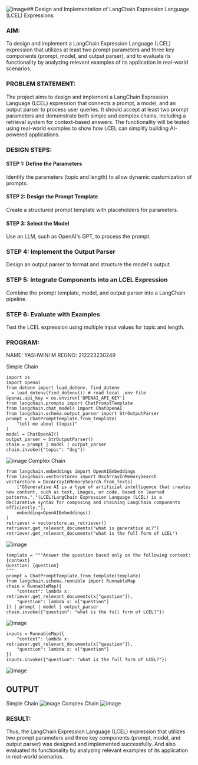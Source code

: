 ![image](https://github.com/user-attachments/assets/57a308b6-7703-4c56-9fbf-896365cb9bbb)## Design and Implementation of LangChain Expression Language (LCEL) Expressions

### AIM:
To design and implement a LangChain Expression Language (LCEL) expression that utilizes at least two prompt parameters and three key components (prompt, model, and output parser), and to evaluate its functionality by analyzing relevant examples of its application in real-world scenarios.

### PROBLEM STATEMENT:
The project aims to design and implement a LangChain Expression Language (LCEL) expression that connects a prompt, a model, and an output parser to process user queries. It should accept at least two prompt parameters and demonstrate both simple and complex chains, including a retrieval system for context-based answers. The functionality will be tested using real-world examples to show how LCEL can simplify building AI-powered applications.

### DESIGN STEPS:

#### STEP 1: Define the Parameters
Identify the parameters (topic and length) to allow dynamic customization of prompts.
#### STEP 2: Design the Prompt Template
Create a structured prompt template with placeholders for parameters.
#### STEP 3: Select the Model
Use an LLM, such as OpenAI's GPT, to process the prompt.
### STEP 4: Implement the Output Parser
Design an output parser to format and structure the model's output.
### STEP 5: Integrate Components into an LCEL Expression
Combine the prompt template, model, and output parser into a LangChain pipeline.
### STEP 6: Evaluate with Examples
Test the LCEL expression using multiple input values for topic and length.
### PROGRAM:
NAME: YASHWINI M
REGNO: 212223230249

Simple Chain
```
import os
import openai
from dotenv import load_dotenv, find_dotenv
_ = load_dotenv(find_dotenv()) # read local .env file
openai.api_key = os.environ['OPENAI_API_KEY']
from langchain.prompts import ChatPromptTemplate
from langchain.chat_models import ChatOpenAI
from langchain.schema.output_parser import StrOutputParser
prompt = ChatPromptTemplate.from_template(
    "tell me about {topic}"
)
model = ChatOpenAI()
output_parser = StrOutputParser()
chain = prompt | model | output_parser
chain.invoke({"topic": "dog"})
```
![image](https://github.com/user-attachments/assets/4e1b72e5-db1f-457b-9c31-cfb81983a9dd)
Complex Chain
```
from langchain.embeddings import OpenAIEmbeddings
from langchain.vectorstores import DocArrayInMemorySearch   
vectorstore = DocArrayInMemorySearch.from_texts(
    ["GGenerative AI is a type of artificial intelligence that creates new content, such as text, images, or code, based on learned patterns.","(LCEL)LangChain Expression Language (LCEL) is a declarative syntax for composing and chaining LangChain components efficiently."],
    embedding=OpenAIEmbeddings()
)
retriever = vectorstore.as_retriever()
retriever.get_relevant_documents("what is generative ai?")
retriever.get_relevant_documents("what is the full form of LCEL")
```
![image](https://github.com/user-attachments/assets/d5f47ce7-f46f-4486-9794-19431e80ad5b)
```
template = """Answer the question based only on the following context:
{context}
Question: {question}
"""
prompt = ChatPromptTemplate.from_template(template)
from langchain.schema.runnable import RunnableMap
chain = RunnableMap({
    "context": lambda x: retriever.get_relevant_documents(x["question"]),
    "question": lambda x: x["question"]
}) | prompt | model | output_parser
chain.invoke({"question": "what is the full form of LCEL?"})
```
![image](https://github.com/user-attachments/assets/e52798ab-b3c0-450b-987b-b9ed25805844)
```
inputs = RunnableMap({
    "context": lambda x: retriever.get_relevant_documents(x["question"]),
    "question": lambda x: x["question"]
})
inputs.invoke({"question": "what is the full form of LCEL?"})
```
![image](https://github.com/user-attachments/assets/a74d6c8d-b3bd-4b53-8f7d-d135729bb31a)

## OUTPUT
Simple Chain 
![image](https://github.com/user-attachments/assets/3dbc3625-2dd7-4e4a-bf0f-f0e54b2cb2f8)
Complex Chain
![image](https://github.com/user-attachments/assets/399ab412-d77a-475d-98dd-0ff7d7e34f0c)

### RESULT:
Thus, the LangChain Expression Language (LCEL) expression that utilizes two prompt parameters and three key components (prompt, model, and output parser) was designed and implemented successfully. And also evaluated its functionality by analyzing relevant examples of its application in real-world scenarios.
